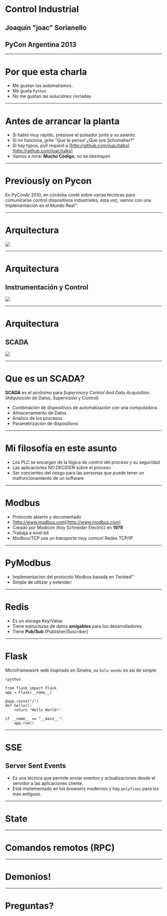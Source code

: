# Control Industrial
## Joaquín "joac" Sorianello
## PyCon Argentina 2013

---

# Por que esta charla
 
 * Me gustan los automatismos.
 * Me gusta `Python`
 * No me gustan las soluciónes cerradas

---

# Antes de arrancar la planta

 * Si hablo muy rapido, presione el pulsador junto a su asiento.
 * Si no funciona, grite "Que te pensa! ¿Que sos Schumaher?"
 * Si hay typos, pull request a [http://github.com/joac/talks](http://github.com/joac/talks)
 * Vamos a mirar **Mucho Código**, no se desmayen

---

# Previously on Pycon

En PyConAr 2010, en córdoba conté sobre varias técnicas para comunicarse control
dispositivos industriales, esta vez, vamos con una implementación en el Mundo Real™.

---

# Arquitectura

![](diagrama_arakur.png)

---

# Arquitectura
## Instrumentación y Control

![](diagrama_arakur_instrumentacion.png)

---

# Arquitectura 
## SCADA

![](diagrama_arakur_supervision.png)

---

# Que es un SCADA?

**SCADA** es el acrónimo para *Supervisory Control And Data Acquisition*.
(Adquisición de Datos, Supervisión y Control)

 * Combinación de dispositivos de automatización con una computadora.
 * Almacenamiento de Datos
 * Analisis de los procesos
 * Parametrizacion de dispositivos

---

# Mi filosofía en este asunto

 * Los PLC se encargan de la lógica de control del proceso y su seguridad
 * Las aplicaciones *NO DECIDEN* sobre el proceso
 * Ser concientes del riesgo para las personas que puede tener un malfuncionamiento de un software 

---

# Modbus

 * Protocolo abierto y documentado
 * [http://www.modbus.com](http://www.modbus.com)
 * Creado por Modicon (hoy Schneider Electric) en **1979**
 * Trabaja a nivel bit
 * Modbus/TCP usa un transporte muy comun! Redes TCP/IP

---

# PyModbus

 * Implementacion del protocolo Modbus basada en Twisted™
 * Simple de utilizar y extender: 

--- 

# Redis
 * Es un storage Key/Value
 * Tiene estructuras de datos **amigables** para los desarrolladores
 * Tiene **Pub/Sub** (Publisher/Suscriber)

---

# Flask

Microframework web inspirado en Sinatra, su `hola mundo` es así de simple:


    !python

    from flask import Flask
    app = Flask(__name__)

    @app.route("/")
    def hello():
        return "Hello World!"

    if __name__ == "__main__":
        app.run() 

---

# SSE
## Server Sent Events

 * Es una técnica que permite enviar eventos y actualizaciones
 desde el servidor a las aplicaciones cliente.
 * Está implementado en los browsers modernos y hay `polyfixes` para los mas antiguos.


--- 

# State


---

# Comandos remotos (RPC)

---

# Demonios!

---

# Preguntas?

